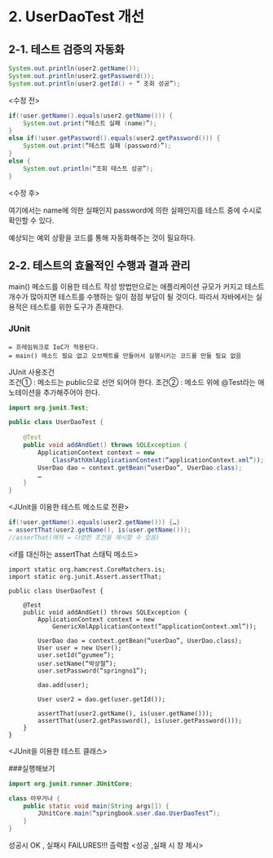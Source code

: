 # 2. UserDaoTest 개선
## 2-1. 테스트 검증의 자동화

```java
System.out.println(user2.getName());
System.out.println(user2.getPassword());
System.out.println(user2.getId() + “ 조회 성공”);
```
<수정 전>
```java
if(!user.getName().equals(user2.getName())) {
	System.out.print(“테스트 실패 (name)”);
}
else if(!user.getPassword().equals(user2.getPassword())) {
	System.out.print(“테스트 실패 (password)”);
}
else {
	System.out.println(“조회 테스트 성공”);
}
```
<수정 후>

여기에서는 name에 의한 실패인지 password에 의한 실패인지를 테스트 중에 수시로 확인할 수 있다.

예상되는 예외 상황을 코드를 통해 자동화해주는 것이 필요하다.

## 2-2. 테스트의 효율적인 수행과 결과 관리
main() 메소드를 이용한 테스트 작성 방법만으로는 애플리케이션 규모가 커지고 테스트 개수가 많아지면 테스트를 수행하는 일이 점점 부담이 될 것이다.
 따라서 자바에서는 실용적은 테스트를 위한 도구가 존재한다.
### JUnit  
	= 프레임워크로 IoC가 적용된다.
	= main() 메소드 필요 없고 오브젝트를 만들어서 실행시키는 코드를 만들 필요 없음
JUnit 사용조건	
	조건① : 메소드는 public으로 선언 되어야 한다.
	조건② : 메소드 위에 @Test라는 애노테이션을 추가해주어야 한다.
```java
import org.junit.Test;

public class UserDaoTest {
	
	@Test
	public void addAndGet() throws SQLException {
		ApplicationContext context = new 
			ClassPathXmlApplicationContext(“applicationContext.xml”));
		UserDao dao = context.getBean(“userDao”, UserDao.class);
		…
	}
}
```
<JUnit을 이용한 테스트 메소드로 전환>
```java
if(!user.getName().equals(user2.getName())) {…}
= assertThat(user2.getName(), is(user.getName()));
//asserThat(매처 = 다양한 조건을 제시할 수 있음)
```
<if를 대신하는 assertThat 스태틱 메소드>
```
import static org.hamcrest.CoreMatchers.is;
import static org.junit.Assert.assertThat;

public class UserDaoTest {
	
	@Test
	public void addAndGet() throws SQLException {
		ApplicationContext context = new 
			GenericXmlApplicationContext(“applicationContext.xml”));
		
		UserDao dao = context.getBean(“userDao”, UserDao.class);
		User user = new User();
		user.setId(“gyumee”);
		user.setName(“박상철”);
		user.setPassword(“springno1”);

		dao.add(user);
		
		User user2 = dao.get(user.getId());
		
		assertThat(user2.getName(), is(user.getName()));
		assertThat(user2.getPassword(), is(user.getPassword()));
	}
}
```
<JUnit을 이용한 테스트 클래스>

###실행해보기
```java
import org.junit.runner.JUnitCore;

class 아무거나 {
	public static void main(String args[]) {
		JUnitCore.main(“springbook.user.dao.UserDaoTest”);
	}
}
```
성공시 OK , 실패시 FAILURES!!! 츨력함
<성공 ,실패 시 창 제시>
